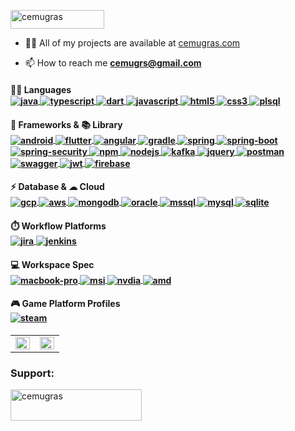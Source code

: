 <p align="left"> <img src="https://komarev.com/ghpvc/?username=cemugras&label=Profile%20views&color=0e75b6&style=flat" alt="cemugras" height="30" width="150"/> </p>

- 👨‍💻 All of my projects are available at [cemugras.com](cemugras.com)

- 📫 How to reach me **cemugrs@gmail.com**

<div>
  <p align="left">
    <h4 align="left">
      👩‍💻 Languages<br />
      <!---Java--->
      <a href="https://www.java.com" target="_blank" rel="noreferrer"> <img src="https://img.shields.io/badge/java-DD0031.svg?style=for-the-badge&logo=coffeescript&logoColor=white" alt="java" align="center"/> </a>
      <!---Typescript--->
      <a href="https://www.typescriptlang.org/" target="_blank" rel="noreferrer"> <img src="https://img.shields.io/badge/TypeScript-007ACC?style=for-the-badge&logo=typescript&logoColor=white" alt="typescript" align="center"/> </a>
      <!---Dart--->
      <a href="https://dart.dev" target="_blank" rel="noreferrer"> <img src="https://img.shields.io/badge/Dart-0175C2?style=for-the-badge&logo=dart&logoColor=white" alt="dart" align="center"/> </a>
      <!---Javascript--->
      <a href="https://developer.mozilla.org/en-US/docs/Web/JavaScript" target="_blank" rel="noreferrer"> <img src="https://img.shields.io/badge/JavaScript-323330?style=for-the-badge&logo=javascript&logoColor=F7DF1E" alt="javascript" align="center"/> </a>
      <!---HTML--->
      <a href="https://www.w3.org/html/" target="_blank" rel="noreferrer"> <img src="https://img.shields.io/badge/HTML5-E34F26?style=for-the-badge&logo=html5&logoColor=white" alt="html5" align="center"/> </a>
      <!---CSS--->
      <a href="https://www.w3schools.com/css/" target="_blank" rel="noreferrer"> <img src="https://img.shields.io/badge/CSS3-1572B6?style=for-the-badge&logo=css3&logoColor=white" alt="css3" align="center"/> </a>
      <!---PL\SQL--->
      <a href="https://www.oracle.com/" target="_blank" rel="noreferrer"> <img src="https://img.shields.io/badge/PL\SQL-F80000?style=for-the-badge&logo=oracle&logoColor=black" alt="plsql" align="center"/> </a>
    </h4>
    <h4 align="left">
      🚀 Frameworks & 📚 Library<br />
      <!---Android--->
      <a href="https://developer.android.com" target="_blank" rel="noreferrer"> <img src="https://img.shields.io/badge/Android-3DDC84?style=for-the-badge&logo=android&logoColor=white" alt="android" align="center"/> </a>
      <!---Flutter--->
      <a href="https://flutter.dev" target="_blank" rel="noreferrer"> <img src="https://img.shields.io/badge/Flutter-02569B?style=for-the-badge&logo=flutter&logoColor=white" alt="flutter" align="center"/> </a>
      <!---Angular--->
      <a href="https://angular.io" target="_blank" rel="noreferrer"> <img src="https://img.shields.io/badge/Angular-DD0031?style=for-the-badge&logo=angular&logoColor=white" alt="angular" align="center"/> </a>
      <!---Gradle--->
      <a href="https://gradle.org/" target="_blank" rel="noreferrer"> <img src="https://img.shields.io/badge/gradle-02303A?style=for-the-badge&logo=gradle&logoColor=white" alt="gradle" align="center"/> </a>
      <!---Spring--->
      <a href="https://spring.io/" target="_blank" rel="noreferrer"> <img src="https://img.shields.io/badge/Spring-6DB33F?style=for-the-badge&logo=spring&logoColor=white" alt="spring" align="center"/> </a>
      <!---Spring Boot--->
      <a href="https://spring.io/" target="_blank" rel="noreferrer"> <img src="https://img.shields.io/badge/Spring_Boot-F2F4F9?style=for-the-badge&logo=spring-boot" alt="spring-boot" align="center"/> </a>
      <!---Spring Security--->
      <a href="https://spring.io/" target="_blank" rel="noreferrer"> <img src="https://img.shields.io/badge/Spring_Security-6DB33F?style=for-the-badge&logo=Spring-Security&logoColor=white" alt="spring-security" align="center"/> </a>
      <!---npm--->
      <a href="https://www.npmjs.com/" target="_blank" rel="noreferrer"> <img src="https://img.shields.io/badge/npm-CB3837?style=for-the-badge&logo=npm&logoColor=white" alt="npm" align="center"/> </a>
      <!---nodejs--->
      <a href="https://nodejs.org/en" target="_blank" rel="noreferrer"> <img src="https://img.shields.io/badge/Node%20js-339933?style=for-the-badge&logo=nodedotjs&logoColor=white" alt="nodejs" align="center"/> </a>
      <!---Kafka--->
      <a href="https://kafka.apache.org/" target="_blank" rel="noreferrer"> <img src="https://img.shields.io/badge/Apache_Kafka-231F20?style=for-the-badge&logo=apache-kafka&logoColor=white" alt="kafka" align="center"/> </a>
      <!---Jquery--->
      <a href="https://jquery.com/" target="_blank" rel="noreferrer"> <img src="https://img.shields.io/badge/jQuery-0769AD?style=for-the-badge&logo=jquery&logoColor=white" alt="jquery" align="center"/> </a>
      <!---Postman--->
      <a href="https://postman.com" target="_blank" rel="noreferrer"> <img src="https://img.shields.io/badge/Postman-FF6C37?style=for-the-badge&logo=Postman&logoColor=white" alt="postman" align="center"/> </a>
      <!---Swagger--->
      <a href="https://swagger.io/" target="_blank" rel="noreferrer"> <img src="https://img.shields.io/badge/Swagger-85EA2D?style=for-the-badge&logo=Swagger&logoColor=white" alt="swagger" align="center"/> </a>
      <!---JWT--->
      <a href="https://jwt.io/" target="_blank" rel="noreferrer"> <img src="https://img.shields.io/badge/JWT-000000?style=for-the-badge&logo=JSON%20web%20tokens&logoColor=white" alt="jwt" align="center"/> </a>
      <!---Firebase--->
      <a href="https://firebase.google.com/" target="_blank" rel="noreferrer"> <img src="https://img.shields.io/badge/firebase-ffca28?style=for-the-badge&logo=firebase&logoColor=black" alt="firebase" align="center"/> </a>
    </h4>
    <h4 align="left">
      ⚡ Database & ☁ Cloud<br />
      <!---GCP--->
      <a href="https://cloud.google.com" target="_blank" rel="noreferrer"> <img src="https://img.shields.io/badge/Google_Cloud-4285F4?style=for-the-badge&logo=google-cloud&logoColor=white" alt="gcp" align="center"/> </a>
      <!---AWS--->
      <a href="https://aws.amazon.com" target="_blank" rel="noreferrer"> <img src="https://img.shields.io/badge/Amazon_AWS-FF9900?style=for-the-badge&logo=amazonaws&logoColor=white" alt="aws" align="center"/> </a>
      <!---MongoDB--->
      <a href="https://www.mongodb.com/" target="_blank" rel="noreferrer"> <img src="https://img.shields.io/badge/MongoDB-4EA94B?style=for-the-badge&logo=mongodb&logoColor=white" alt="mongodb" align="center"/> </a>
      <!---Oracle--->
      <a href="https://www.oracle.com/" target="_blank" rel="noreferrer"> <img src="https://img.shields.io/badge/Oracle-F80000?style=for-the-badge&logo=Oracle&logoColor=white" alt="oracle" align="center"/> </a>
      <!---SQL Server--->
      <a href="https://www.microsoft.com/en-us/sql-server" target="_blank" rel="noreferrer"> <img src="https://img.shields.io/badge/Microsoft%20SQL%20Server-CC2927?style=for-the-badge&logo=microsoft%20sql%20server&logoColor=white" alt="mssql" align="center"/> </a>
      <!---MySql--->
      <a href="https://www.mysql.com/" target="_blank" rel="noreferrer"> <img src="https://img.shields.io/badge/MySQL-005C84?style=for-the-badge&logo=mysql&logoColor=white" alt="mysql" align="center"/> </a>
      <!---SqLite--->
      <a href="https://www.sqlite.org/" target="_blank" rel="noreferrer"> <img src="https://img.shields.io/badge/SQLite-07405E?style=for-the-badge&logo=sqlite&logoColor=white" alt="sqlite" align="center"/> </a>
    </h4>
    <h4 align="left">
      ⏱️ Workflow Platforms<br />
      <!---Jira--->
      <a href="https://www.atlassian.com/software/jira" target="_blank" rel="noreferrer"> <img src="https://img.shields.io/badge/Jira-0052CC?style=for-the-badge&logo=Jira&logoColor=white" alt="jira" align="center"/> </a>
      <!---Jenkins--->
      <a href="https://www.jenkins.io" target="_blank" rel="noreferrer"> <img src="https://img.shields.io/badge/Jenkins-D24939?style=for-the-badge&logo=Jenkins&logoColor=white" alt="jenkins" align="center"/> </a>
    </h4>
    <h4 align="left">
      💻 Workspace Spec<br />
      <!---Macbook--->
      <a href="https://www.apple.com/" target="_blank" rel="noreferrer"> <img src="https://img.shields.io/badge/Macbook%20Pro-333333?style=for-the-badge&logo=apple&logoColor=white" alt="macbook-pro" align="center"/> </a>
      <!---MSI--->
      <a href="https://www.msi.com/" target="_blank" rel="noreferrer"> <img src="https://img.shields.io/badge/MSI%20laptop-FF0000?style=for-the-badge&logo=msi&logoColor=white" alt="msi" align="center"/> </a>
      <!---Nvdia--->
      <a href="[https://www.msi.com/](https://www.nvidia.com/)" target="_blank" rel="noreferrer"> <img src="https://img.shields.io/badge/NVIDIA-76B900?style=for-the-badge&logo=nvidia&logoColor=white" alt="nvdia" align="center"/> </a>
      <!---AMD--->
      <a href="https://www.amd.com/en.html" target="_blank" rel="noreferrer"> <img src="https://img.shields.io/badge/AMD-ED1C24?style=for-the-badge&logo=amd&logoColor=white" alt="amd" align="center"/> </a>
    </h4>
    <h4 align="left">
      🎮 Game Platform Profiles<br />
      <!---Steam--->
      <a href="https://steamcommunity.com/id/cembabbe/" target="_blank" rel="noreferrer"> <img src="https://img.shields.io/badge/Steam-000000?style=for-the-badge&logo=steam&logoColor=white" alt="steam" align="center"/> </a>
    </h4>
  </p>
</div>

<table width="%100">
  <tr>
    <td valign="center" width="50%">
      <img src="https://github-readme-streak-stats.herokuapp.com/?user=cemugras&" align="left" style="width: 100%" />
    </td>
    <td valign="top" width="50%">
      <img src="https://github-readme-stats.vercel.app/api/top-langs/?username=cemugras&hide_border=true&layout=compact" align="right" style="width: 100%" />
    </td>
  </tr>
</table>
<h3 align="left">Support:</h3>
<p><a href="https://www.buymeacoffee.com/cemugras"> <img align="left" src="https://cdn.buymeacoffee.com/buttons/v2/default-yellow.png" height="50" width="210" alt="cemugras" /></a></p><br><br>
